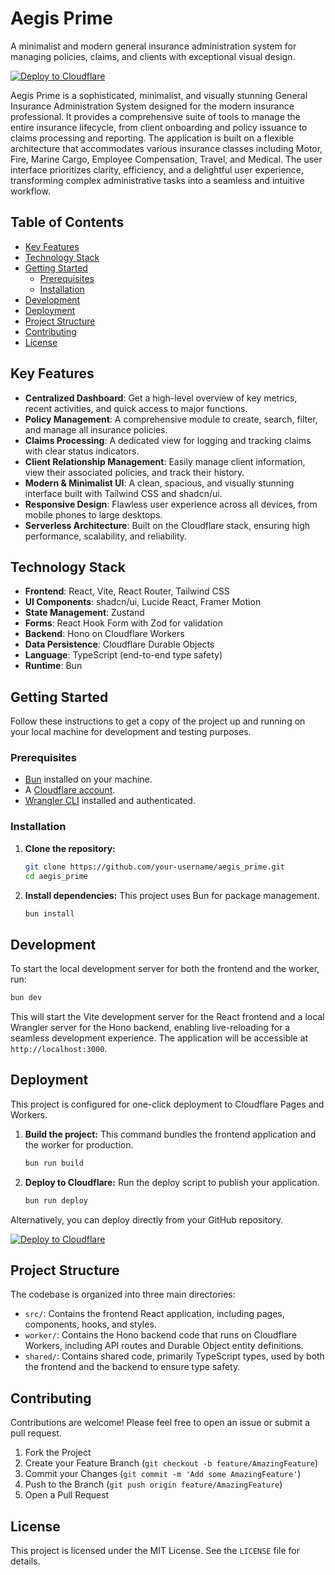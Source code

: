 # Aegis Prime

A minimalist and modern general insurance administration system for managing policies, claims, and clients with exceptional visual design.

[![Deploy to Cloudflare](https://deploy.workers.cloudflare.com/button)](https://deploy.workers.cloudflare.com/?url=https://github.com/raymondhocc/Aegis-20251003-231814)

Aegis Prime is a sophisticated, minimalist, and visually stunning General Insurance Administration System designed for the modern insurance professional. It provides a comprehensive suite of tools to manage the entire insurance lifecycle, from client onboarding and policy issuance to claims processing and reporting. The application is built on a flexible architecture that accommodates various insurance classes including Motor, Fire, Marine Cargo, Employee Compensation, Travel, and Medical. The user interface prioritizes clarity, efficiency, and a delightful user experience, transforming complex administrative tasks into a seamless and intuitive workflow.

## Table of Contents

- [Key Features](#key-features)
- [Technology Stack](#technology-stack)
- [Getting Started](#getting-started)
  - [Prerequisites](#prerequisites)
  - [Installation](#installation)
- [Development](#development)
- [Deployment](#deployment)
- [Project Structure](#project-structure)
- [Contributing](#contributing)
- [License](#license)

## Key Features

- **Centralized Dashboard**: Get a high-level overview of key metrics, recent activities, and quick access to major functions.
- **Policy Management**: A comprehensive module to create, search, filter, and manage all insurance policies.
- **Claims Processing**: A dedicated view for logging and tracking claims with clear status indicators.
- **Client Relationship Management**: Easily manage client information, view their associated policies, and track their history.
- **Modern & Minimalist UI**: A clean, spacious, and visually stunning interface built with Tailwind CSS and shadcn/ui.
- **Responsive Design**: Flawless user experience across all devices, from mobile phones to large desktops.
- **Serverless Architecture**: Built on the Cloudflare stack, ensuring high performance, scalability, and reliability.

## Technology Stack

- **Frontend**: React, Vite, React Router, Tailwind CSS
- **UI Components**: shadcn/ui, Lucide React, Framer Motion
- **State Management**: Zustand
- **Forms**: React Hook Form with Zod for validation
- **Backend**: Hono on Cloudflare Workers
- **Data Persistence**: Cloudflare Durable Objects
- **Language**: TypeScript (end-to-end type safety)
- **Runtime**: Bun

## Getting Started

Follow these instructions to get a copy of the project up and running on your local machine for development and testing purposes.

### Prerequisites

- [Bun](https://bun.sh/) installed on your machine.
- A [Cloudflare account](https://dash.cloudflare.com/sign-up).
- [Wrangler CLI](https://developers.cloudflare.com/workers/wrangler/install-and-update/) installed and authenticated.

### Installation

1.  **Clone the repository:**
    ```sh
    git clone https://github.com/your-username/aegis_prime.git
    cd aegis_prime
    ```

2.  **Install dependencies:**
    This project uses Bun for package management.
    ```sh
    bun install
    ```

## Development

To start the local development server for both the frontend and the worker, run:

```sh
bun dev
```

This will start the Vite development server for the React frontend and a local Wrangler server for the Hono backend, enabling live-reloading for a seamless development experience. The application will be accessible at `http://localhost:3000`.

## Deployment

This project is configured for one-click deployment to Cloudflare Pages and Workers.

1.  **Build the project:**
    This command bundles the frontend application and the worker for production.
    ```sh
    bun run build
    ```

2.  **Deploy to Cloudflare:**
    Run the deploy script to publish your application.
    ```sh
    bun run deploy
    ```

Alternatively, you can deploy directly from your GitHub repository.

[![Deploy to Cloudflare](https://deploy.workers.cloudflare.com/button)](https://deploy.workers.cloudflare.com/?url=https://github.com/raymondhocc/Aegis-20251003-231814)

## Project Structure

The codebase is organized into three main directories:

-   `src/`: Contains the frontend React application, including pages, components, hooks, and styles.
-   `worker/`: Contains the Hono backend code that runs on Cloudflare Workers, including API routes and Durable Object entity definitions.
-   `shared/`: Contains shared code, primarily TypeScript types, used by both the frontend and the backend to ensure type safety.

## Contributing

Contributions are welcome! Please feel free to open an issue or submit a pull request.

1.  Fork the Project
2.  Create your Feature Branch (`git checkout -b feature/AmazingFeature`)
3.  Commit your Changes (`git commit -m 'Add some AmazingFeature'`)
4.  Push to the Branch (`git push origin feature/AmazingFeature`)
5.  Open a Pull Request

## License

This project is licensed under the MIT License. See the `LICENSE` file for details.